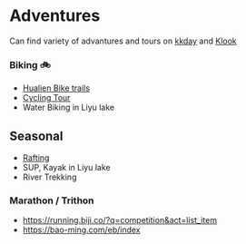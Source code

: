 # Adventures

Can find variety of advantures and tours on [kkday](https://www.kkday.com/en-us/city/hualien) and [Klook](https://www.klook.com/city/20-hualien-things-to-do/?spm=Home.SearchSuggest_LIST&clickId=01f5dc400d)

### Biking 🚲

- [Hualien Bike trails](https://hlbts.tw/)
- [Cycling Tour](https://tour-hualien.hl.gov.tw/en/TourList.aspx?n=161&sms=12369)
- Water Biking in Liyu lake

## Seasonal

- [Rafting](https://tour-hualien.hl.gov.tw/en/TourContent.aspx?n=167&s=3406)
- SUP, Kayak in Liyu lake
- River Trekking

### Marathon / Trithon

- https://running.biji.co/?q=competition&act=list_item
- https://bao-ming.com/eb/index
